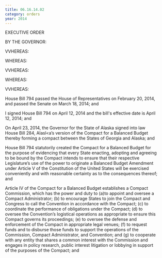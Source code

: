 ```yaml
---
title: 06.16.14.02
category: orders
year: 2014
---
```

 

EXECUTIVE ORDER

BY THE GOVERNOR:

VVHEREAS:

WHEREAS:

VVHEREAS:

WHEREAS:

VVHEREAS:

House Bill 794 passed the House of Representatives on February
20, 2014, and passed the Senate on March 18, 2014; and

I signed House Bill 794 on April 12, 2014 and the bill's effective date
is April 12, 2014; and

On April 23, 2014, the Governor for the State of Alaska signed into law
House Bill 284, Alasl<a’s version of the Compact for a Balanced Budget
thereby forming a compact between the States of Georgia and Alaska;
and

House Bill 794 statutorily created the Compact for a Balanced Budget
for the purpose of evidencing that every State enacting, adopting and
agreeing to be bound by the Compact intends to ensure that their
respective Legislature’s use of the power to originate a Balanced
Budget Amendment under Article V of the Constitution of the United
States will be exercised conveniently and with reasonable certainty as
to the consequences thereof; and

Article IV of the Compact for a Balanced Budget establishes a Compact
Commission, which has the power and duty to (a)to appoint and
oversee a Compact Administrator; (b) to encourage States to join the
Compact and Congress to call the Convention in accordance with the
Compact; (c) to coordinate the performance of obligations under the
Compact; (d) to oversee the Convention’s logistical operations as
appropriate to ensure this Compact governs its proceedings; (e) to
oversee the defense and enforcement of the Compact in appropriate
legal venues; (f) to request funds and to disburse those funds to
support the operations of the Commission, Compact Administrator,
and Convention; and (g) to cooperate with any entity that shares a
common interest with the Commission and engages in policy research,
public interest litigation or lobbying in support of the purposes of the
Compact; and

